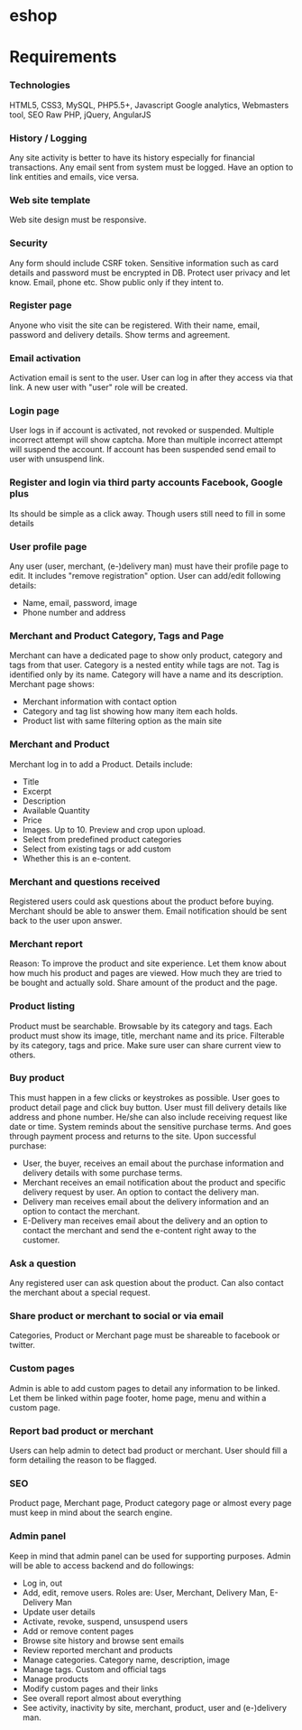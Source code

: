 # eshop

# Requirements

### Technologies
HTML5, CSS3, MySQL, PHP5.5+, Javascript
Google analytics, Webmasters tool, SEO
Raw PHP, jQuery, AngularJS

### History / Logging
Any site activity is better to have its history especially for financial transactions.
Any email sent from system must be logged. Have an option to link entities and emails, vice versa.

### Web site template
Web site design must be responsive.

### Security
Any form should include CSRF token.
Sensitive information such as card details and password must be encrypted in DB.
Protect user privacy and let know. Email, phone etc. Show public only if they intent to.

### Register page
Anyone who visit the site can be registered.
With their name, email, password and delivery details.
Show terms and agreement.

### Email activation
Activation email is sent to the user.
User can log in after they access via that link.
A new user with "user" role will be created.

### Login page
User logs in if account is activated, not revoked or suspended.
Multiple incorrect attempt will show captcha.
More than multiple incorrect attempt will suspend the account.
If account has been suspended send email to user with unsuspend link.

### Register and login via third party accounts Facebook, Google plus
Its should be simple as a click away. Though users still need to fill in some details

### User profile page
Any user (user, merchant, (e-)delivery man) must have their profile page to edit.
It includes "remove registration" option.
User can add/edit following details:
* Name, email, password, image
* Phone number and address

### Merchant and Product Category, Tags and Page
Merchant can have a dedicated page to show only product, category and tags from that user.
Category is a nested entity while tags are not.
Tag is identified only by its name. Category will have a name and its description.
Merchant page shows:
* Merchant information with contact option
* Category and tag list showing how many item each holds.
* Product list with same filtering option as the main site

### Merchant and Product
Merchant log in to add a Product. Details include:
* Title
* Excerpt
* Description
* Available Quantity
* Price
* Images. Up to 10. Preview and crop upon upload.
* Select from predefined product categories
* Select from existing tags or add custom
* Whether this is an e-content.

### Merchant and questions received
Registered users could ask questions about the product before buying.
Merchant should be able to answer them. Email notification should be sent back to the user upon answer.

### Merchant report
Reason: To improve the product and site experience.
Let them know about how much his product and pages are viewed.
How much they are tried to be bought and actually sold.
Share amount of the product and the page.

### Product listing
Product must be searchable. Browsable by its category and tags.
Each product must show its image, title, merchant name and its price.
Filterable by its category, tags and price.
Make sure user can share current view to others.

### Buy product
This must happen in a few clicks or keystrokes as possible.
User goes to product detail page and click buy button.
User must fill delivery details like address and phone number.
He/she can also include receiving request like date or time.
System reminds about the sensitive purchase terms.
And goes through payment process and returns to the site.
Upon successful purchase:
* User, the buyer, receives an email about the purchase information and delivery details with some purchase terms.
* Merchant receives an email notification about the product and specific delivery request by user. An option to contact the delivery man.
* Delivery man receives email about the delivery information and an option to contact the merchant.
* E-Delivery man receives email about the delivery and an option to contact the merchant and send the e-content right away to the customer.

### Ask a question
Any registered user can ask question about the product.
Can also contact the merchant about a special request.

### Share product or merchant to social or via email
Categories, Product or Merchant page must be shareable to facebook or twitter.

### Custom pages
Admin is able to add custom pages to detail any information to be linked.
Let them be linked within page footer, home page, menu and within a custom page.

### Report bad product or merchant
Users can help admin to detect bad product or merchant.
User should fill a form detailing the reason to be flagged.

### SEO
Product page, Merchant page, Product category page or almost every page must keep in mind about the search engine.

### Admin panel
Keep in mind that admin panel can be used for supporting purposes.
Admin will be able to access backend and do followings:

* Log in, out
* Add, edit, remove users. Roles are: User, Merchant, Delivery Man, E-Delivery Man
* Update user details
* Activate, revoke, suspend, unsuspend users
* Add or remove content pages
* Browse site history and browse sent emails
* Review reported merchant and products
* Manage categories. Category name, description, image
* Manage tags. Custom and official tags
* Manage products
* Modify custom pages and their links
* See overall report almost about everything
* See activity, inactivity by site, merchant, product, user and (e-)delivery man.
